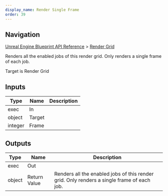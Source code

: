 ```yaml
---
display_name: Render Single Frame
order: 39
---
```

## Navigation

[Unreal Engine Blueprint API Reference](https://dev.epicgames.com/documentation/en-us/unreal-engine/BlueprintAPI) > [Render Grid](https://dev.epicgames.com/documentation/en-us/unreal-engine/BlueprintAPI/RenderGrid)

Renders all the enabled jobs of this render grid. Only renders a single frame of each job.

Target is Render Grid

## Inputs

| Type | Name | Description |
| --- | --- | --- |
| exec | In |  |
| object | Target |  |
| integer | Frame |  |

## Outputs

| Type | Name | Description |
| --- | --- | --- |
| exec | Out |  |
| object | Return Value | Renders all the enabled jobs of this render grid. Only renders a single frame of each job. |
